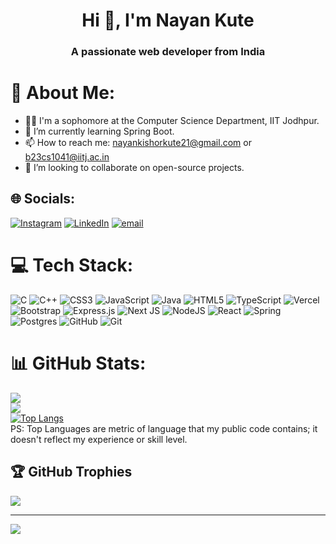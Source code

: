 <h1 align="center">Hi 👋, I'm Nayan Kute</h1>
<h3 align="center">A passionate web developer from India</h3>



# 💫 About Me:
- 👨‍🎓 I'm a sophomore at the Computer Science Department, IIT Jodhpur.
- 🌱 I’m currently learning Spring Boot.
- 📫 How to reach me: nayankishorkute21@gmail.com or b23cs1041@iitj.ac.in
- 👯 I’m looking to collaborate on open-source projects.


## 🌐 Socials:
[![Instagram](https://img.shields.io/badge/Instagram-%23E4405F.svg?logo=Instagram&logoColor=white)](https://instagram.com/nayankute21) [![LinkedIn](https://img.shields.io/badge/LinkedIn-%230077B5.svg?logo=linkedin&logoColor=white)](https://linkedin.com/in/nayan-kute-a1b998284) [![email](https://img.shields.io/badge/Email-D14836?logo=gmail&logoColor=white)](mailto:nayankishorkute21@gmail.com) 

# 💻 Tech Stack:
![C](https://img.shields.io/badge/c-%2300599C.svg?style=for-the-badge&logo=c&logoColor=white) ![C++](https://img.shields.io/badge/c++-%2300599C.svg?style=for-the-badge&logo=c%2B%2B&logoColor=white) ![CSS3](https://img.shields.io/badge/css3-%231572B6.svg?style=for-the-badge&logo=css3&logoColor=white) ![JavaScript](https://img.shields.io/badge/javascript-%23323330.svg?style=for-the-badge&logo=javascript&logoColor=%23F7DF1E) ![Java](https://img.shields.io/badge/java-%23ED8B00.svg?style=for-the-badge&logo=openjdk&logoColor=white) ![HTML5](https://img.shields.io/badge/html5-%23E34F26.svg?style=for-the-badge&logo=html5&logoColor=white) ![TypeScript](https://img.shields.io/badge/typescript-%23007ACC.svg?style=for-the-badge&logo=typescript&logoColor=white) ![Vercel](https://img.shields.io/badge/vercel-%23000000.svg?style=for-the-badge&logo=vercel&logoColor=white) ![Bootstrap](https://img.shields.io/badge/bootstrap-%238511FA.svg?style=for-the-badge&logo=bootstrap&logoColor=white) ![Express.js](https://img.shields.io/badge/express.js-%23404d59.svg?style=for-the-badge&logo=express&logoColor=%2361DAFB) ![Next JS](https://img.shields.io/badge/Next-black?style=for-the-badge&logo=next.js&logoColor=white) ![NodeJS](https://img.shields.io/badge/node.js-6DA55F?style=for-the-badge&logo=node.js&logoColor=white) ![React](https://img.shields.io/badge/react-%2320232a.svg?style=for-the-badge&logo=react&logoColor=%2361DAFB) ![Spring](https://img.shields.io/badge/spring-%236DB33F.svg?style=for-the-badge&logo=spring&logoColor=white) ![Postgres](https://img.shields.io/badge/postgres-%23316192.svg?style=for-the-badge&logo=postgresql&logoColor=white) ![GitHub](https://img.shields.io/badge/github-%23121011.svg?style=for-the-badge&logo=github&logoColor=white) ![Git](https://img.shields.io/badge/git-%23F05033.svg?style=for-the-badge&logo=git&logoColor=white)
# 📊 GitHub Stats:
![](https://github-readme-stats.vercel.app/api?username=nayan-kute21&theme=dark&hide_border=false&include_all_commits=true&count_private=true)<br/>
![](https://github-readme-streak-stats.herokuapp.com/?user=nayan-kute21&theme=dark&hide_border=false)<br/>
[![Top Langs](https://github-readme-stats.vercel.app/api/top-langs/?username=nayan-kute21&layout=compact&theme=dark&hide_border=false&include_all_commits=true&count_private=true&langs_count=100)]()\
PS: Top Languages are metric of language that my public code contains; it doesn't reflect my experience or skill level.
## 🏆 GitHub Trophies
![](https://github-profile-trophy.vercel.app/?username=nayan-kute21&theme=algolia&no-frame=false&no-bg=false&margin-w=4)

---
[![](https://visitcount.itsvg.in/api?id=nayan-kute21&icon=0&color=0)](https://visitcount.itsvg.in)

<!-- Proudly created with GPRM ( https://gprm.itsvg.in ) -->
